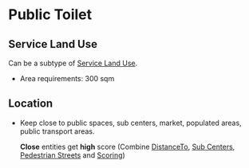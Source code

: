 # Public Toilet

## Service Land Use
Can be a subtype of [Service Land Use]().

* Area requirements: 300 sqm

## Location

* Keep close to public spaces, sub centers, market, populated areas, public transport areas.
  
  **Close** entities get **high** score (Combine [DistanceTo](), [Sub Centers](), [Pedestrian Streets]() and [Scoring]())